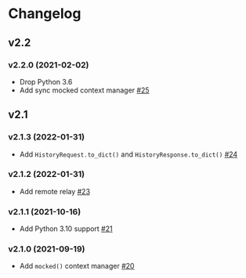 # Changelog

## v2.2

### v2.2.0 (2021-02-02)

- Drop Python 3.6
- Add sync mocked context manager [#25](https://github.com/nikitanovosibirsk/jj/pull/25)

## v2.1

### v2.1.3 (2022-01-31)

- Add `HistoryRequest.to_dict()` and `HistoryResponse.to_dict()` [#24](https://github.com/nikitanovosibirsk/jj/pull/24)

### v2.1.2 (2022-01-31)

* Add remote relay [#23](https://github.com/nikitanovosibirsk/jj/pull/23)

### v2.1.1 (2021-10-16)

- Add Python 3.10 support [#21](https://github.com/nikitanovosibirsk/jj/pull/21)

### v2.1.0 (2021-09-19)

- Add `mocked()` context manager [#20](https://github.com/nikitanovosibirsk/jj/pull/20)
